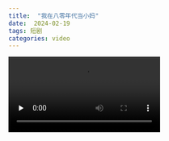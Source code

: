 ```yaml
---
title:  "我在八零年代当小妈"
date:  2024-02-19
tags: 短剧
categories: video
---
```

<video id="video" controls="" preload="none">
      <source id="mp4" src="https://drive.xzc-meina.top/api/raw/?path=/Movie/%E6%88%91%E5%9C%A8%E5%85%AB%E9%9B%B6%E5%B9%B4%E4%BB%A3%E5%BD%93%E5%B0%8F%E5%A6%88.mp4" type="video/mp4">
</video>